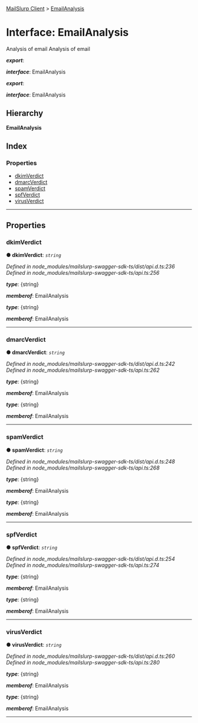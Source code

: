 [MailSlurp Client](../README.md) > [EmailAnalysis](../interfaces/emailanalysis.md)

# Interface: EmailAnalysis

Analysis of email Analysis of email

*__export__*: 

*__interface__*: EmailAnalysis

*__export__*: 

*__interface__*: EmailAnalysis

## Hierarchy

**EmailAnalysis**

## Index

### Properties

* [dkimVerdict](emailanalysis.md#dkimverdict)
* [dmarcVerdict](emailanalysis.md#dmarcverdict)
* [spamVerdict](emailanalysis.md#spamverdict)
* [spfVerdict](emailanalysis.md#spfverdict)
* [virusVerdict](emailanalysis.md#virusverdict)

---

## Properties

<a id="dkimverdict"></a>

###  dkimVerdict

**● dkimVerdict**: *`string`*

*Defined in node_modules/mailslurp-swagger-sdk-ts/dist/api.d.ts:236*
*Defined in node_modules/mailslurp-swagger-sdk-ts/api.ts:256*

*__type__*: {string}

*__memberof__*: EmailAnalysis

*__type__*: {string}

*__memberof__*: EmailAnalysis

___
<a id="dmarcverdict"></a>

###  dmarcVerdict

**● dmarcVerdict**: *`string`*

*Defined in node_modules/mailslurp-swagger-sdk-ts/dist/api.d.ts:242*
*Defined in node_modules/mailslurp-swagger-sdk-ts/api.ts:262*

*__type__*: {string}

*__memberof__*: EmailAnalysis

*__type__*: {string}

*__memberof__*: EmailAnalysis

___
<a id="spamverdict"></a>

###  spamVerdict

**● spamVerdict**: *`string`*

*Defined in node_modules/mailslurp-swagger-sdk-ts/dist/api.d.ts:248*
*Defined in node_modules/mailslurp-swagger-sdk-ts/api.ts:268*

*__type__*: {string}

*__memberof__*: EmailAnalysis

*__type__*: {string}

*__memberof__*: EmailAnalysis

___
<a id="spfverdict"></a>

###  spfVerdict

**● spfVerdict**: *`string`*

*Defined in node_modules/mailslurp-swagger-sdk-ts/dist/api.d.ts:254*
*Defined in node_modules/mailslurp-swagger-sdk-ts/api.ts:274*

*__type__*: {string}

*__memberof__*: EmailAnalysis

*__type__*: {string}

*__memberof__*: EmailAnalysis

___
<a id="virusverdict"></a>

###  virusVerdict

**● virusVerdict**: *`string`*

*Defined in node_modules/mailslurp-swagger-sdk-ts/dist/api.d.ts:260*
*Defined in node_modules/mailslurp-swagger-sdk-ts/api.ts:280*

*__type__*: {string}

*__memberof__*: EmailAnalysis

*__type__*: {string}

*__memberof__*: EmailAnalysis

___

